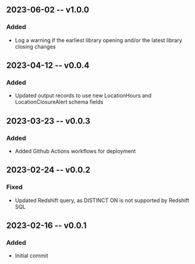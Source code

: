 ## 2023-06-02 -- v1.0.0
### Added
- Log a warning if the earliest library opening and/or the latest library closing changes

## 2023-04-12 -- v0.0.4
### Added
- Updated output records to use new LocationHours and LocationClosureAlert schema fields

## 2023-03-23 -- v0.0.3
### Added
- Added Github Actions workflows for deployment

## 2023-02-24 -- v0.0.2
### Fixed
- Updated Redshift query, as DISTINCT ON is not supported by Redshift SQL

## 2023-02-16 -- v0.0.1
### Added
- Initial commit
